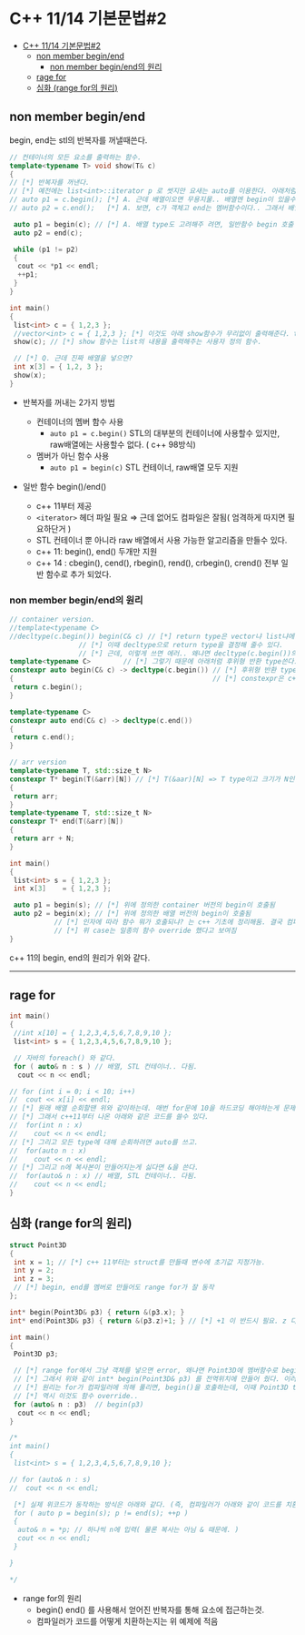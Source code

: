 # C++ 11/14 기본문법#2

- [C++ 11/14 기본문법#2](#c-1114-기본문법2)
  - [non member begin/end](#non-member-beginend)
    - [non member begin/end의 원리](#non-member-beginend의-원리)
  - [rage for](#rage-for)
  - [심화 (range for의 원리)](#심화-range-for의-원리)

## non member begin/end

begin, end는 stl의 반복자를 꺼낼때쓴다.

```cpp
// 컨테이너의 모든 요소를 출력하는 함수.
template<typename T> void show(T& c)
{
// [*] 반복자를 꺼낸다. 
// [*] 예전에는 list<int>::iterator p 로 썻지만 요새는 auto를 이용한다. 아래처럼.
// auto p1 = c.begin(); [*] A. 근데 배열이오면 무용지물.. 배열엔 begin이 있을수가 없으니..
// auto p2 = c.end();   [*] A. 보면, c가 객체고 end는 멤버함수이다.. 그래서 배열엔 안됨 

 auto p1 = begin(c); // [*] A. 배열 type도 고려해주 려면, 일반함수 begin 호출 ( 뭐 당연히 container type도 된다. )
 auto p2 = end(c);

 while (p1 != p2)
 {
  cout << *p1 << endl;
  ++p1;
 }
}

int main()
{
 list<int> c = { 1,2,3 };
 //vector<int> c = { 1,2,3 }; [*] 이것도 아래 show함수가 무리없이 출력해준다. template함수니까
 show(c); // [*] show 함수는 list의 내용을 출력해주는 사용자 정의 함수.

 // [*] Q. 근데 진짜 배열을 넣으면?
 int x[3] = { 1,2, 3 };
 show(x);
}
```

- 반복자를 꺼내는 2가지 방법
  - 컨테이너의 멤버 함수 사용
    - `auto p1 = c.begin()` STL의 대부분의 컨테이너에 사용할수 있지만, raw배열에는 사용할수 없다. ( c++ 98방식)
  - 멤버가 아닌 함수 사용
    - `auto p1 = begin(c)` STL 컨테이너, raw배열 모두 지원 

- 일반 함수 begin()/end()
  - c++ 11부터 제공
  - `<iterator>` 헤더 파일 필요 ⇒ 근데 없어도 컴파일은 잘됨( 엄격하게 따지면 필요하단거 )
  - STL 컨테이너 뿐 아니라 raw 배열에서 사용 가능한 알고리즘을 만들수 있다.
  - c++ 11: begin(), end() 두개만 지원
  - c++ 14 : cbegin(), cend(), rbegin(), rend(), crbegin(), crend() 전부 일반 함수로 추가 되었다.

### non member begin/end의 원리

```cpp
// container version.
//template<typename C> 
//decltype(c.begin()) begin(C& c) // [*] return type은 vector냐 list냐에 따라 c.begin의 type이 다르므로
                 // [*] 이때 decltype으로 return type을 결정해 줄수 있다.
                 // [*] 근데, 이렇게 쓰면 에러.. 왜냐면 decltype(c.begin())의 c가 c의 선언보다 앞섰으니까.
template<typename C>        // [*] 그렇기 때문에 아래처럼 후위형 반환 type쓴다.
constexpr auto begin(C& c) -> decltype(c.begin()) // [*] 후위형 반환 type : auto func() -> return
{                                                 // [*] constexpr은 c++ 17에 추가됨, 컴파일 type에 해당함수를 호출해서 평가해주는거
 return c.begin();
}

template<typename C>
constexpr auto end(C& c) -> decltype(c.end())
{
 return c.end();
}

// arr version
template<typename T, std::size_t N>
constexpr T* begin(T(&arr)[N]) // [*] T(&aar)[N] => T type이고 크기가 N인 배열의 참조를 arr에 받겠다는 거.
{
 return arr;
}
template<typename T, std::size_t N>
constexpr T* end(T(&arr)[N])
{
 return arr + N;
}

int main()
{
 list<int> s = { 1,2,3 };
 int x[3]    = { 1,2,3 };

 auto p1 = begin(s); // [*] 위에 정의한 container 버전의 begin이 호출됨
 auto p2 = begin(x); // [*] 위에 정의한 배열 버전의 begin이 호출됨 
           // [*] 인자에 따라 함수 뭐가 호출되냐? 는 c++ 기초에 정리해둠. 결국 컴파일러가 알아서 맞는거 일단 호출.
           // [*] 위 case는 일종의 함수 override 했다고 보여짐
}
```

c++ 11의 begin, end의 원리가 위와 같다.

-----

## rage for

```cpp
int main()
{
 //int x[10] = { 1,2,3,4,5,6,7,8,9,10 };
 list<int> s = { 1,2,3,4,5,6,7,8,9,10 };

 // 자바의 foreach() 와 같다.
 for ( auto& n : s ) // 배열, STL 컨테이너.. 다됨.
  cout << n << endl;

// for (int i = 0; i < 10; i++)
//  cout << x[i] << endl;
// [*] 원래 배열 순회할땐 위와 같이하는데. 매번 for문에 10을 하드코딩 해야하는게 문제,어짜피 컴파일러는 x크기도 아는데.. 말이지 
// [*] 그래서 c++11부터 나온 아래와 같은 코드를 쓸수 있다. 
//  for(int n : x)
//    cout << n << endl;
// [*] 그리고 모든 type에 대해 순회하려면 auto를 쓰고.
//  for(auto n : x)
//    cout << n << endl;
// [*] 그리고 n에 복사본이 만들어지는게 싫다면 &을 쓴다.
//  for(auto& n : x) // 배열, STL 컨테이너.. 다됨.
//    cout << n << endl;
}
```

## 심화 (range for의 원리)

```cpp
struct Point3D
{
 int x = 1; // [*] c++ 11부터는 struct를 만들때 변수에 초기값 지정가능.
 int y = 2;
 int z = 3;
 // [*] begin, end를 멤버로 만들어도 range for가 잘 동작
};

int* begin(Point3D& p3) { return &(p3.x); }
int* end(Point3D& p3) { return &(p3.z)+1; } // [*] +1 이 반드시 필요. z 다음의 위치가 end위치니까.

int main()
{
 Point3D p3;

 // [*] range for에서 그냥 객체를 넣으면 error, 왜냐면 Point3D에 멤버함수로 begin, end가 없어서.
 // [*] 그래서 위와 같이 int* begin(Point3D& p3) 를 전역위치에 만들어 줬다. 이러면 아래 코드 정상적으로 동작함.
 // [*] 원리는 for가 컴파일러에 의해 풀리면, begin()을 호출하는데, 이때 Point3D type을 받는 begin이 있으니, 이걸 호출해 주는듯
 // [*] 역시 이것도 함수 override..
 for (auto& n : p3)  // begin(p3)
  cout << n << endl;
}

/*
int main()
{
 list<int> s = { 1,2,3,4,5,6,7,8,9,10 };

// for (auto& n : s) 
//  cout << n << endl;

 [*] 실제 위코드가 동작하는 방식은 아래와 같다. (즉, 컴파일러가 아래와 같이 코드를 치환한다 보면 됨)
 for ( auto p = begin(s); p != end(s); ++p )
 {
  auto& n = *p; // 하나씩 n에 입력( 물론 복사는 아님 & 때문에. )
  cout << n << endl;
 }

}

*/
```

- range for의 원리
  - begin() end() 를 사용해서 얻어진 반복자를 통해 요소에 접근하는것.
  - 컴파일러가 코드를 어떻게 치환하는지는 위 예제에 적음
